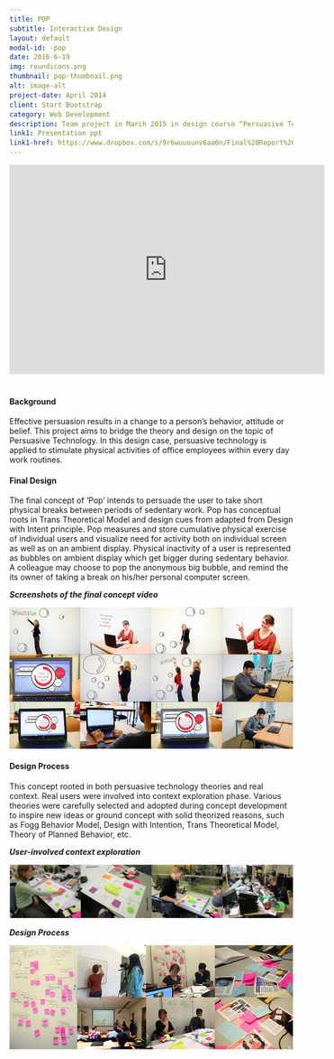 ```yaml
---
title: POP
subtitle: Interactive Design
layout: default
modal-id: -pop
date: 2016-6-19
img: roundicons.png
thumbnail: pop-thumbnail.png
alt: image-alt
project-date: April 2014
client: Start Bootstrap
category: Web Development
description: Team project in March 2015 in design course “Persuasive Technology”. I mainly contributed in video filming and editing, graphic design, user study, theory research and concept development.
link1: Presentation ppt
link1-href: https://www.dropbox.com/s/9r6wuuounv6aa0n/Final%20Report%20of%20Persuasive%20Technology.pdf?dl=0
---
```


<div class="videoWrapper">
<iframe src="https://player.vimeo.com/video/131116178?title=0&byline=0&portrait=0" width="560" height="371" frameborder="0" webkitallowfullscreen mozallowfullscreen allowfullscreen></iframe>
</div>
<br>

#### Background
Effective persuasion results in a change to a person’s behavior, attitude or belief. This project aims to bridge the theory and design on the topic of Persuasive Technology. In this design case, persuasive technology is applied to stimulate physical activities of office employees within every day work routines.

#### Final Design 
The final concept of ‘Pop’ intends to persuade the user to take short physical breaks between periods of sedentary work. Pop has conceptual roots in Trans Theoretical Model and design cues from adapted from Design with Intent principle. Pop measures and store cumulative physical exercise of individual users and visualize need for activity both on individual screen as well as on an ambient display. Physical inactivity of a user is represented as bubbles on ambient display which get bigger during sedentary behavior.  A colleague may choose to pop the anonymous big bubble, and remind the its owner of taking a break on his/her personal computer screen.
<p class="item-figure"><i><b>Screenshots of the final concept video</b></i></p>
<img src="img/portfolio/pic/pop-concept.png" class="img-responsive img-centered" alt="Screenshots of the final concept video">

#### Design Process
This concept rooted in both persuasive technology theories and real context. Real users were involved into context exploration phase. Various theories were carefully selected and adopted during concept development to inspire new ideas or ground concept with solid theorized reasons, such as Fogg Behavior Model, Design with Intention, Trans Theoretical Model, Theory of Planned Behavior, etc.
<p class="item-figure"><i><b>User-involved context exploration</b></i></p>
<img src="img/portfolio/pic/pop-user.png" class="img-responsive img-centered" alt="User-involved context exploration">
<p class="item-figure"><i><b>Design Process</b></i></p>
<img src="img/portfolio/pic/pop-process.png" class="img-responsive img-centered" alt="Design Process"> 